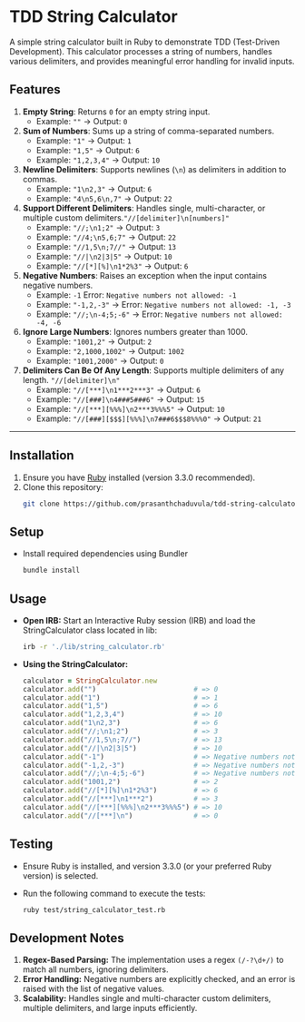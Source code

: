 # TDD String Calculator

A simple string calculator built in Ruby to demonstrate TDD (Test-Driven Development). This calculator processes a string of numbers, handles various delimiters, and provides meaningful error handling for invalid inputs.

## Features
1. **Empty String**: Returns `0` for an empty string input.
    - Example: `""` → Output: `0`
2. **Sum of Numbers**: Sums up a string of comma-separated numbers.
    - Example: `"1"` → Output: `1`
    - Example: `"1,5"` → Output: `6`
    - Example: `"1,2,3,4"` → Output: `10`
3. **Newline Delimiters**: Supports newlines (`\n`) as delimiters in addition to commas.
    - Example: `"1\n2,3"` → Output: `6`
    - Example: `"4\n5,6\n,7"` → Output: `22`
4. **Support Different Delimiters**: Handles single, multi-character, or multiple custom delimiters.`"//[delimiter]\n[numbers]"`  
    - Example: `"//;\n1;2"` → Output: `3`
    - Example: `"//4;\n5,6;7"` → Output: `22`
    - Example: `"//1,5\n;7//"` → Output: `13`
    - Example: `"//|\n2|3|5"` → Output: `10`
    - Example: `"//[*][%]\n1*2%3"` → Output: `6`
5. **Negative Numbers**: Raises an exception when the input contains negative numbers.
    - Example: `-1` Error: `Negative numbers not allowed: -1`
    - Example: `"-1,2,-3"` → Error: `Negative numbers not allowed: -1, -3`
    - Example: `"//;\n-4;5;-6"` →  Error: `Negative numbers not allowed: -4, -6`
6. **Ignore Large Numbers**: Ignores numbers greater than 1000.
    - Example: `"1001,2"` → Output: `2`
    - Example: `"2,1000,1002"` → Output: `1002`
    - Example: `"1001,2000"` → Output: `0`
7. **Delimiters Can Be Of Any Length**: Supports multiple delimiters of any length. `"//[delimiter]\n"`  
    - Example: `"//[***]\n1***2***3"` → Output: `6`
    - Example: `"//[###]\n4###5###6"` → Output: `15`
    - Example: `"//[***][%%%]\n2***3%%%5"` → Output: `10`
    - Example: `"//[###][$$$][%%%]\n7###6$$$8%%%0"` → Output: `21`
---

## Installation

1. Ensure you have [Ruby](https://www.ruby-lang.org/) installed (version 3.3.0 recommended).
2. Clone this repository:
    ```bash
    git clone https://github.com/prasanthchaduvula/tdd-string-calculator.git
    ```

## Setup

- Install required dependencies using Bundler
    ```bash
    bundle install
    ```

## Usage
- **Open IRB:** Start an Interactive Ruby session (IRB) and load the StringCalculator class located in lib:
    ```bash
    irb -r './lib/string_calculator.rb'
    ```
- **Using the StringCalculator:**
    ```ruby
    calculator = StringCalculator.new
    calculator.add("")                        # => 0
    calculator.add("1")                       # => 1
    calculator.add("1,5")                     # => 6
    calculator.add("1,2,3,4")                 # => 10
    calculator.add("1\n2,3")                  # => 6
    calculator.add("//;\n1;2")                # => 3
    calculator.add("//1,5\n;7//")             # => 13
    calculator.add("//|\n2|3|5")              # => 10
    calculator.add("-1")                      # => Negative numbers not allowed: -1
    calculator.add("-1,2,-3")                 # => Negative numbers not allowed: -1, -3
    calculator.add("//;\n-4;5;-6")            # => Negative numbers not allowed: -4, -6
    calculator.add("1001,2")                  # => 2
    calculator.add("//[*][%]\n1*2%3")         # => 6
    calculator.add("//[***]\n1***2")          # => 3
    calculator.add("//[***][%%%]\n2***3%%%5") # => 10
    calculator.add("//[***]\n")               # => 0
    ```

## Testing

- Ensure Ruby is installed, and version 3.3.0 (or your preferred Ruby version) is selected.

- Run the following command to execute the tests:

    ```bash
    ruby test/string_calculator_test.rb
    ```

## Development Notes
1. **Regex-Based Parsing:** The implementation uses a regex `(/-?\d+/)` to match all numbers, ignoring delimiters.
2. **Error Handling:** Negative numbers are explicitly checked, and an error is raised with the list of negative values.
3. **Scalability:** Handles single and multi-character custom delimiters, multiple delimiters, and large inputs efficiently.